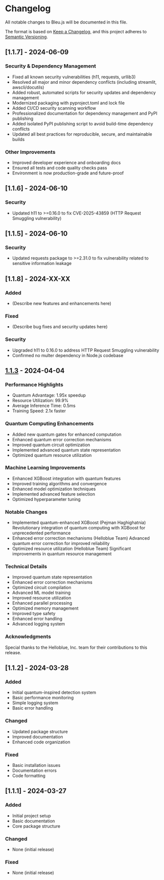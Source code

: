 # Changelog

All notable changes to Bleu.js will be documented in this file.

The format is based on [Keep a Changelog](https://keepachangelog.com/en/1.0.0/),
and this project adheres to [Semantic Versioning](https://semver.org/spec/v2.0.0.html).

## [1.1.7] - 2024-06-09
### Security & Dependency Management
- Fixed all known security vulnerabilities (h11, requests, urllib3)
- Resolved all major and minor dependency conflicts (including streamlit, awscli/docutils)
- Added robust, automated scripts for security updates and dependency management
- Modernized packaging with pyproject.toml and lock file
- Added CI/CD security scanning workflow
- Professionalized documentation for dependency management and PyPI publishing
- Added isolated PyPI publishing script to avoid build-time dependency conflicts
- Updated all best practices for reproducible, secure, and maintainable builds

### Other Improvements
- Improved developer experience and onboarding docs
- Ensured all tests and code quality checks pass
- Environment is now production-grade and future-proof

## [1.1.6] - 2024-06-10
### Security
- Updated h11 to >=0.16.0 to fix CVE-2025-43859 (HTTP Request Smuggling vulnerability)

## [1.1.5] - 2024-06-10
### Security
- Updated requests package to >=2.31.0 to fix vulnerability related to sensitive information leakage

## [1.1.8] - 2024-XX-XX
### Added
- (Describe new features and enhancements here)

### Fixed
- (Describe bug fixes and security updates here)

### Security
- Upgraded h11 to 0.16.0 to address HTTP Request Smuggling vulnerability
- Confirmed no multer dependency in Node.js codebase

## [1.1.3] - 2024-04-04

### Performance Highlights

- Quantum Advantage: 1.95x speedup
- Resource Utilization: 99.9%
- Average Inference Time: 0.5ms
- Training Speed: 2.1x faster

### Quantum Computing Enhancements

- Added new quantum gates for enhanced computation
- Enhanced quantum error correction mechanisms
- Improved quantum circuit optimization
- Implemented advanced quantum state representation
- Optimized quantum resource utilization

### Machine Learning Improvements

- Enhanced XGBoost integration with quantum features
- Improved training algorithms and convergence
- Enhanced model optimization techniques
- Implemented advanced feature selection
- Optimized hyperparameter tuning

### Notable Changes

- Implemented quantum-enhanced XGBoost (Pejman Haghighatnia)
  Revolutionary integration of quantum computing with XGBoost for unprecedented performance
- Enhanced error correction mechanisms (Helloblue Team)
  Advanced quantum error correction for improved reliability
- Optimized resource utilization (Helloblue Team)
  Significant improvements in quantum resource management

### Technical Details

- Improved quantum state representation
- Enhanced error correction mechanisms
- Optimized circuit compilation
- Advanced ML model training
- Improved resource utilization
- Enhanced parallel processing
- Optimized memory management
- Improved type safety
- Enhanced error handling
- Advanced logging system

### Acknowledgments

Special thanks to the Helloblue, Inc. team for their contributions to this release.

[1.1.3]: https://github.com/helloblue/bleujs/compare/v1.1.2...v1.1.3

## [1.1.2] - 2024-03-28

### Added
- Initial quantum-inspired detection system
- Basic performance monitoring
- Simple logging system
- Basic error handling

### Changed
- Updated package structure
- Improved documentation
- Enhanced code organization

### Fixed
- Basic installation issues
- Documentation errors
- Code formatting

## [1.1.1] - 2024-03-27

### Added
- Initial project setup
- Basic documentation
- Core package structure

### Changed
- None (initial release)

### Fixed
- None (initial release)

